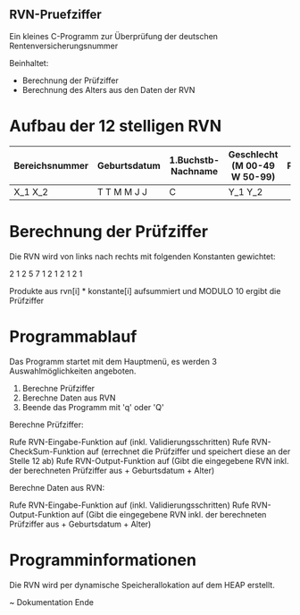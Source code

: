 ## RVN-Pruefziffer

Ein kleines C-Programm zur Überprüfung der deutschen Rentenversicherungsnummer

Beinhaltet:
- Berechnung der Prüfziffer
- Berechnung des Alters aus den Daten der RVN


# Aufbau der 12 stelligen RVN

| Bereichsnummer | Geburtsdatum | 1.Buchstb-Nachname | Geschlecht (M 00-49 W 50-99)  | Prüfziffer |
|----------------|--------------|--------------------|-------------------------------|------------|
|   X_1  X_2     |  T T M M J J |         C          |          Y_1 Y_2              |      P     |
 
 # Berechnung der Prüfziffer
 
 Die RVN wird von links nach rechts mit folgenden Konstanten gewichtet:
 
   2  1  2  5  7  1  2  1  2  1  2  1
   
 Produkte aus rvn[i] * konstante[i] aufsummiert und MODULO 10 ergibt die Prüfziffer
 
 
# Programmablauf
 
Das Programm startet mit dem Hauptmenü, es werden 3 Auswahlmöglichkeiten angeboten.
 
  1. Berechne Prüfziffer
  2. Berechne Daten aus RVN
  3. Beende das Programm mit 'q' oder 'Q'
  
Berechne Prüfziffer:

  Rufe RVN-Eingabe-Funktion auf (inkl. Validierungsschritten)
  Rufe RVN-CheckSum-Funktion auf (errechnet die Prüfziffer und speichert diese an der Stelle 12 ab)
  Rufe RVN-Output-Funktion auf (Gibt die eingegebene RVN inkl. der berechneten Prüfziffer aus + Geburtsdatum + Alter)

Berechne Daten aus RVN:
  
  Rufe RVN-Eingabe-Funktion auf (inkl. Validierungsschritten)
  Rufe RVN-Output-Funktion auf (Gibt die eingegebene RVN inkl. der berechneten Prüfziffer aus + Geburtsdatum + Alter)
  
# Programminformationen

Die RVN wird per dynamische Speicherallokation auf dem HEAP erstellt.



~ Dokumentation Ende 
